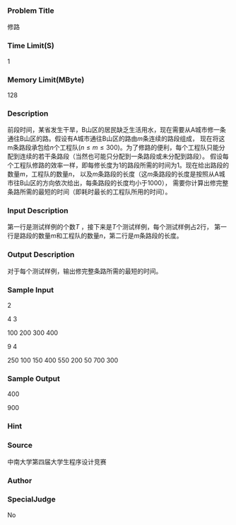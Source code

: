 ### Problem Title
修路

### Time Limit(S)
1

### Memory Limit(MByte)
128

### Description
前段时间，某省发生干旱，B山区的居民缺乏生活用水，现在需要从A城市修一条通往B山区的路。假设有A城市通往B山区的路由$m$条连续的路段组成，
现在将这m条路段承包给$n$个工程队$(n ≤ m ≤ 300)$。为了修路的便利，每个工程队只能分配到连续的若干条路段（当然也可能只分配到一条路段或未分配到路段）。
假设每个工程队修路的效率一样，即每修长度为$1$的路段所需的时间为$1$。现在给出路段的数量$m$，工程队的数量$n$，
以及$m$条路段的长度（这$m$条路段的长度是按照从A城市往B山区的方向依次给出，每条路段的长度均小于$1000$），
需要你计算出修完整条路所需的最短的时间（即耗时最长的工程队所用的时间）。

### Input Description 
第一行是测试样例的个数$T$ ，接下来是$T$个测试样例，每个测试样例占$2$行，
第一行是路段的数量$m$和工程队的数量$n$，第二行是$m$条路段的长度。


### Output Description
对于每个测试样例，输出修完整条路所需的最短的时间。

### Sample Input
2

4 3

100 200 300 400

9 4

250 100 150 400 550 200 50 700 300

### Sample Output
400

900

### Hint


### Source
中南大学第四届大学生程序设计竞赛

### Author

### SpecialJudge
No
